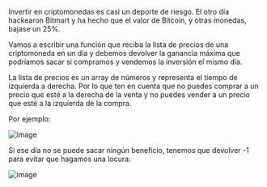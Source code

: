 Invertir en criptomonedas es casi un deporte de riesgo. El otro día hackearon Bitmart y ha hecho que el valor de Bitcoin, y otras monedas, bajase un 25%.

Vamos a escribir una función que reciba la lista de precios de una criptomoneda en un día y debemos devolver la ganancia máxima que podríamos sacar si compramos y vendemos la inversión el mismo día.

La lista de precios es un array de números y representa el tiempo de izquierda a derecha. Por lo que ten en cuenta que no puedes comprar a un precio que esté a la derecha de la venta y no puedes vender a un precio que esté a la izquierda de la compra.

Por ejemplo:

![image](https://user-images.githubusercontent.com/117229843/206906570-c8fd4002-2b40-4886-9a7c-c34e31ca55cc.png)

Si ese día no se puede sacar ningún beneficio, tenemos que devolver -1 para evitar que hagamos una locura:

![image](https://user-images.githubusercontent.com/117229843/206906587-8abf62a2-8561-48a2-914b-1b6fd2adb30a.png)

